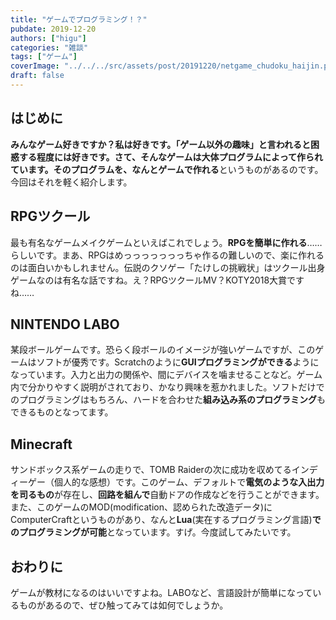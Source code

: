 ```yaml
---
title: "ゲームでプログラミング！？"
pubdate: 2019-12-20
authors: ["higu"]
categories: "雑談"
tags: ["ゲーム"]
coverImage: "../../../src/assets/post/20191220/netgame_chudoku_haijin.png"
draft: false
---
```


## はじめに

**みんなゲーム好きですか？**私は好きです。「ゲーム以外の趣味」と言われると困惑する程度には好きです。さて、そんなゲームは大体プログラムによって作られています。その**プログラムを、なんとゲームで作れる**というものがあるのです。今回はそれを軽く紹介します。

## RPGツクール

最も有名なゲームメイクゲームといえばこれでしょう。**RPGを簡単に作れる**……らしいです。まあ、RPGはめっっっっっっっちゃ作るの難しいので、楽に作れるのは面白いかもしれません。伝説のクソゲー「たけしの挑戦状」はツクール出身ゲームなのは有名な話ですね。え？RPGツクールMV？KOTY2018大賞ですね……

## NINTENDO LABO

某段ボールゲームです。恐らく段ボールのイメージが強いゲームですが、このゲームはソフトが優秀です。Scratchのように**GUIプログラミングができる**ようになっています。入力と出力の関係や、間にデバイスを噛ませることなど。ゲーム内で分かりやすく説明がされており、かなり興味を惹かれました。ソフトだけでのプログラミングはもちろん、ハードを合わせた**組み込み系のプログラミング**もできるものとなってます。

## Minecraft

サンドボックス系ゲームの走りで、TOMB Raiderの次に成功を収めてるインディーゲー（個人的な感想）です。このゲーム、デフォルトで**電気のような入出力を司るもの**が存在し、**回路を組んで**自動ドアの作成などを行うことができます。また、このゲームのMOD(modification、認められた改造データ)にComputerCraftというものがあり、なんと**Lua**(実在するプログラミング言語)**でのプログラミングが可能**となっています。すげ。今度試してみたいです。

## おわりに

ゲームが教材になるのはいいですよね。LABOなど、言語設計が簡単になっているものがあるので、ぜひ触ってみては如何でしょうか。
